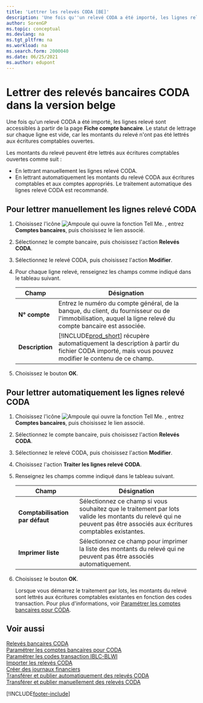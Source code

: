 ```yaml
---
title: 'Lettrer les relevés CODA [BE]'
description: 'Une fois qu''un relevé CODA a été importé, les lignes relevé sont accessibles à partir de la page Fiche compte bancaire.'
author: SorenGP
ms.topic: conceptual
ms.devlang: na
ms.tgt_pltfrm: na
ms.workload: na
ms.search.form: 2000040
ms.date: 06/25/2021
ms.author: edupont
---
```

# <a name="apply-coda-statements-in-the-belgian-version"></a><a name="apply-coda-statements-in-the-belgian-version"></a>Lettrer des relevés bancaires CODA dans la version belge

Une fois qu'un relevé CODA a été importé, les lignes relevé sont accessibles à partir de la page **Fiche compte bancaire**. Le statut de lettrage sur chaque ligne est vide, car les montants du relevé n'ont pas été lettrés aux écritures comptables ouvertes.  

Les montants du relevé peuvent être lettrés aux écritures comptables ouvertes comme suit :  

-   En lettrant manuellement les lignes relevé CODA.  
-   En lettrant automatiquement les montants du relevé CODA aux écritures comptables et aux comptes appropriés. Le traitement automatique des lignes relevé CODA est recommandé.  

## <a name="to-manually-apply-the-coda-statement-lines"></a><a name="to-manually-apply-the-coda-statement-lines"></a>Pour lettrer manuellement les lignes relevé CODA

1.  Choisissez l'icône ![Ampoule qui ouvre la fonction Tell Me.](../../media/ui-search/search_small.png "Dites-moi ce que vous voulez faire") , entrez **Comptes bancaires**, puis choisissez le lien associé.  
2.  Sélectionnez le compte bancaire, puis choisissez l'action **Relevés CODA**.  
3.  Sélectionnez le relevé CODA, puis choisissez l'action **Modifier**.  
4.  Pour chaque ligne relevé, renseignez les champs comme indiqué dans le tableau suivant.  

    |Champ|Désignation|  
    |---------------------------------|---------------------------------------|  
    |**N° compte**|Entrez le numéro du compte général, de la banque, du client, du fournisseur ou de l'immobilisation, auquel la ligne relevé du compte bancaire est associée.|  
    |**Description**|[!INCLUDE[prod_short](../../includes/prod_short.md)] récupère automatiquement la description à partir du fichier CODA importé, mais vous pouvez modifier le contenu de ce champ.|  

5.  Choisissez le bouton **OK**.  

## <a name="to-automatically-apply-the-coda-statement-lines"></a><a name="to-automatically-apply-the-coda-statement-lines"></a>Pour lettrer automatiquement les lignes relevé CODA

1.  Choisissez l'icône ![Ampoule qui ouvre la fonction Tell Me.](../../media/ui-search/search_small.png "Dites-moi ce que vous voulez faire") , entrez **Comptes bancaires**, puis choisissez le lien associé.  
2.  Sélectionnez le compte bancaire, puis choisissez l'action **Relevés CODA**.  
3.  Sélectionnez le relevé CODA, puis choisissez l'action **Modifier**.  
4.  Choisissez l'action **Traiter les lignes relevé CODA**.  
5.  Renseignez les champs comme indiqué dans le tableau suivant.  

    |Champ|Désignation|  
    |---------------------------------|---------------------------------------|  
    |**Comptabilisation par défaut**|Sélectionnez ce champ si vous souhaitez que le traitement par lots valide les montants du relevé qui ne peuvent pas être associés aux écritures comptables existantes.|  
    |**Imprimer liste**|Sélectionnez ce champ pour imprimer la liste des montants du relevé qui ne peuvent pas être associés automatiquement.|  

6.  Choisissez le bouton **OK**.  

    Lorsque vous démarrez le traitement par lots, les montants du relevé sont lettrés aux écritures comptables existantes en fonction des codes transaction. Pour plus d'informations, voir [Paramétrer les comptes bancaires pour CODA](how-to-set-up-bank-accounts-for-coda.md).

## <a name="see-also"></a><a name="see-also"></a>Voir aussi
 [Relevés bancaires CODA](coda-bank-statements.md)   
 [Paramétrer les comptes bancaires pour CODA](how-to-set-up-bank-accounts-for-coda.md)   
 [Paramétrer les codes transaction IBLC-BLWI](how-to-set-up-iblc-blwi-transaction-codes.md)   
 [Importer les relevés CODA](how-to-import-coda-statements.md)   
 [Créer des journaux financiers](how-to-create-financial-journals.md)   
 [Transférer et publier automatiquement des relevés CODA](how-to-automatically-transfer-and-post-coda-statements.md)   
 [Transférer et publier manuellement des relevés CODA](how-to-manually-transfer-and-post-coda-statements.md)


[!INCLUDE[footer-include](../../includes/footer-banner.md)]
